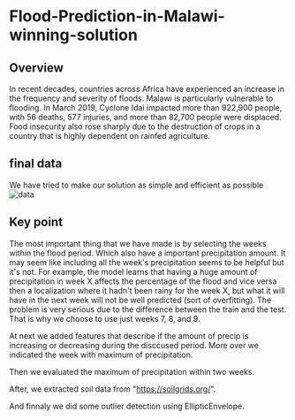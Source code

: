 # Flood-Prediction-in-Malawi-winning-solution

## Overview
In recent decades, countries across Africa have experienced an increase in the frequency and severity of floods. Malawi is particularly vulnerable to flooding. In March 2019, Cyclone Idai impacted more than 922,900 people, with 56 deaths, 577 injuries, and more than 82,700 people were displaced. Food insecurity also rose sharply due to the destruction of crops in a country that is highly dependent on rainfed agriculture.

## final data
We have tried to make our solution as simple and efficient as possible
![data](https://user-images.githubusercontent.com/54355576/86121922-2afa4080-bad7-11ea-9dfd-4d54c98ccc14.png)

## Key point
The most important thing that we have made is by selecting the weeks within the flood period. Which also have a important precipitation amount. It may seem like including all the week's precipitation seems to be helpful but it's not. For example, the model learns that having a huge amount of precipitation in week X affects the percentage of the flood and vice versa then a localization where it hadn't been rainy for the week X, but what it will have in the next week will not be well predicted (sort of overfitting). The problem is very serious due to the difference between the train and the test. That is why we choose to use just weeks 7, 8, and 9.
 
 At next we added features that describe if the amount of precip is increasing or decreasing during the disccused period. More over we indicated the week with maximum of precipitation.
 
 Then we evaluated the maximum of precipitation within two weeks.
 
 After, we extracted soil data from "https://soilgrids.org/".
 
 And finnaly we did some outlier detection using EllipticEnvelope.
 



 

